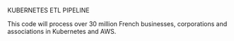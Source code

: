 KUBERNETES ETL PIPELINE

This code will process over 30 million French businesses, corporations and associations in Kubernetes and AWS.

